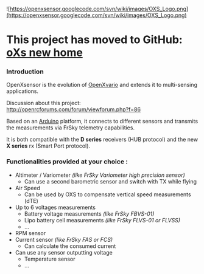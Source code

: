 ![https://openxsensor.googlecode.com/svn/wiki/images/OXS_Logo.png](https://openxsensor.googlecode.com/svn/wiki/images/OXS_Logo.png)

# This project has moved to GitHub: [oXs new home](https://openxsensor.github.io/) #

### Introduction ###

OpenXsensor is the evolution of [OpenXvario](https://code.google.com/p/openxvario/) and extends it to multi-sensing applications.

Discussion about this project: http://openrcforums.com/forum/viewforum.php?f=86

Based on an [Arduino](http://arduino.cc/) platform, it connects to different sensors and transmits the measurements via FrSky telemetry capabilities.

It is both compatible with the **D series** receivers (HUB protocol) and the new **X series** rx (Smart Port protocol).

### Functionalities provided at your choice : ###

  * Altimeter / Variometer _(like FrSky Variometer high precision sensor)_
    * Can use a second barometric sensor and switch with TX while flying
  * Air Speed
    * Can be used by OXS to compensate vertical speed measurements (dTE)
  * Up to 6 voltages measurements
    * Battery voltage measurements _(like FrSky FBVS-01)_
    * Lipo battery cell measurements _(like FrSky FLVS-01 or FLVSS)_
    * ...
  * RPM sensor
  * Current sensor _(like FrSky FAS or FCS)_
    * Can calculate the consumed current
  * Can use any sensor outputting voltage
    * Temperature sensor
    * ...